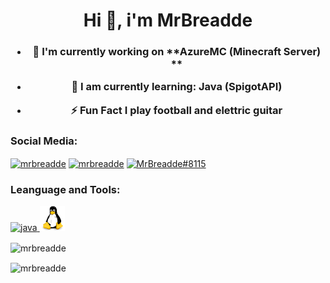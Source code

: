 <h1 align="center">Hi 👋, i'm MrBreadde</h1>
<h3 align="center"An Italian Developer</h3>

- 🔭 I'm currently working on **AzureMC (Minecraft Server) **

- 🌱 I am currently learning: **Java (SpigotAPI)**

- ⚡ Fun Fact **I play football and elettric guitar**

<h3 align ="left">Social Media:</h3>
<p align="left">
<a href="https://twitter.com/mrbreadde" target="blank"><img align="center" src ="https://raw.githubusercontent.com/rahuldkjain/github-profile-readme-generator/master/src/images/icons/Social/twitter.svg" alt="mrbreadde" height="30" width="40" /></a>
<a href="https://www.youtube.com/channel/UC-i0LHJYRup-pWgGXPYyVIg" target="blank"><img align="center" src="https://raw.githubusercontent.com/rahuldkjain/github-profile -readme-generator/master/src/images/icons/Social/youtube.svg" alt="mrbreadde" height="30" width="40" /></a>
<a href="https://discord.gg/MrBreadde#8115" target="blank"><img align="center" src="https://raw.githubusercontent.com/rahuldkjain/github-profile-readme-generator/master/src/images/icons /Social/discord.svg" alt="MrBreadde#8115" height="30" width="40" /></a>
</p>

<h3 align="left">Leanguage and Tools:</h3>
<p align="left"> <a href="https://www.java.com" target="_blank" rel="noreferrer"> <img src="https://raw.githubusercontent.com/devicons /devicon/master/icons/java/java-original.svg" alt="java" width="40" height="40"/> </a> <a href="https://www.linux.org /" target="_blank" rel="noreferrer"> <img src="https://raw.githubusercontent.com/devicons/devicon/master/icons/linux/linux-original.svg" alt="linux" width ="40" height="40"/> </a> </p>


<p> <img align="center" src="https://github-readme-stats.vercel.app/api?username=mrbreadde&show_icons=true&theme=dark&locale=en" alt="mrbreadde" /></ p>

<p><img align="center" src="https://github-readme-streak-stats.herokuapp.com/?user=mrbreadde&theme=dark" alt="mrbreadde" /></p>
